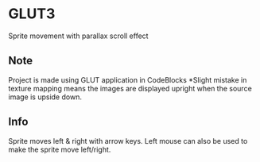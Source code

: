 # GLUT3
Sprite movement with parallax scroll effect

## Note
Project is made using GLUT application in CodeBlocks
*Slight mistake in texture mapping means the images are displayed upright when the source image is upside down.

## Info 
Sprite moves left & right with arrow keys. Left mouse can also be used to make the sprite move left/right.
